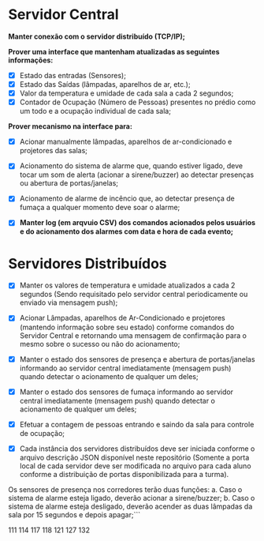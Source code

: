 # Servidor Central

**Manter conexão com o servidor distribuído (TCP/IP);**

**Prover uma interface que mantenham atualizadas as seguintes informações:**

- [x] Estado das entradas (Sensores);  
- [x] Estado das Saídas (lâmpadas, aparelhos de ar, etc.);  
- [x] Valor da temperatura e umidade de cada sala a cada 2 segundos;  
- [x] Contador de Ocupação (Número de Pessoas) presentes no prédio como um todo e a ocupação individual de cada sala;  

**Prover mecanismo na interface para:**  
- [x] Acionar manualmente lâmpadas, aparelhos de ar-condicionado e projetores das salas;  
- [x] Acionamento do sistema de alarme que, quando estiver ligado, deve tocar um som de alerta (acionar a sirene/buzzer) ao detectar presenças ou abertura de portas/janelas;  
- [x] Acionamento de alarme de incêncio que, ao detectar presença de fumaça a qualquer momento deve soar o alarme;  

- [x] **Manter log (em arqvuio CSV) dos comandos acionados pelos usuários e do acionamento dos alarmes com data e hora de cada evento;**

# Servidores Distribuídos

- [x] Manter os valores de temperatura e umidade atualizados a cada 2 segundos (Sendo requisitado pelo servidor central periodicamente ou enviado via mensagem push);

- [x] Acionar Lâmpadas, aparelhos de Ar-Condicionado e projetores (mantendo informação sobre seu estado) conforme comandos do Servidor Central e retornando uma mensagem de confirmação para o mesmo sobre o sucesso ou não do acionamento;

- [x] Manter o estado dos sensores de presença e abertura de portas/janelas informando ao servidor central imediatamente (mensagem push) quando detectar o acionamento de qualquer um deles;

- [x] Manter o estado dos sensores de fumaça informando ao servidor central imediatamente (mensagem push) quando detectar o acionamento de qualquer um deles;

- [x] Efetuar a contagem de pessoas entrando e saindo da sala para controle de ocupação;

- [x] Cada instância dos servidores distribuídos deve ser iniciada conforme o arquivo descrição JSON disponível neste repositório (Somente a porta local de cada servidor deve ser modificada no arquivo para cada aluno conforme a distribuição de portas disponibilizada para a turma).

Os sensores de presença nos corredores terão duas funções:
a. Caso o sistema de alarme esteja ligado, deverão acionar a sirene/buzzer;
b. Caso o sistema de alarme esteja desligado, deverão acender as duas lâmpadas da sala por 15 segundos e depois apagar;```

111
114
117
118
121
127
132
